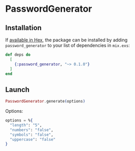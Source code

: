 # PasswordGenerator


## Installation

If [available in Hex](https://hex.pm/docs/publish), the package can be installed
by adding `password_generator` to your list of dependencies in `mix.exs`:

```elixir
def deps do
  [
    {:password_generator, "~> 0.1.0"}
  ]
end
```
## Launch

```elixir
PasswordGenerator.generate(options)
```

Options:
```elixir
options = %{
  "length": "5",
  "numbers": "false",
  "symbols": "false",
  "uppercase": "false"
}
````
